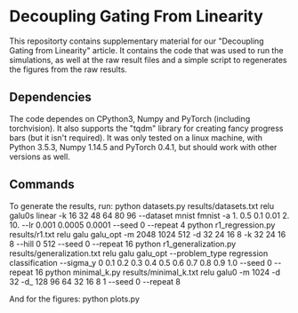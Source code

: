 # Decoupling Gating From Linearity

This repositorty contains supplementary material for our "Decoupling Gating from Linearity" article. It contains the code that was used to run the simulations, as well at the raw result files and a simple script to regenerates the figures from the raw results.

## Dependencies

The code dependes on CPython3, Numpy and PyTorch (including torchvision). It also supports the "tqdm" library for creating fancy progress bars (but it isn't required). It was only tested on a linux machine, with Python 3.5.3, Numpy 1.14.5 and PyTorch 0.4.1, but should work with other versions as well.

## Commands

To generate the results, run:
  python datasets.py results/datasets.txt relu galu0s linear -k 16 32 48 64 80 96 --dataset mnist fmnist -a 1. 0.5 0.1 0.01 2. 10. --lr 0.001 0.0005 0.0001 --seed 0 --repeat 4
  python r1_regression.py results/r1.txt relu galu galu_opt -m 2048 1024 512 -d 32 24 16 8 -k 32 24 16 8 --hill 0 512 --seed 0 --repeat 16
  python r1_generalization.py results/generalization.txt relu galu galu_opt --problem_type regression classification --sigma_y 0 0.1 0.2 0.3 0.4 0.5 0.6 0.7 0.8 0.9 1.0 --seed 0 --repeat 16
  python minimal_k.py results/minimal_k.txt relu galu0 -m 1024 -d 32 -d_ 128 96 64 32 16 8 1 --seed 0 --repeat 8

And for the figures:
  python plots.py
